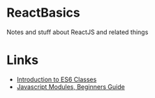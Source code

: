 # ReactBasics
Notes and stuff about ReactJS and related things

# Links
- [Introduction to ES6 Classes](https://strongloop.com/strongblog/an-introduction-to-javascript-es6-classes/)
- [Javascript Modules, Beginners Guide](https://medium.freecodecamp.com/javascript-modules-a-beginner-s-guide-783f7d7a5fcc)
